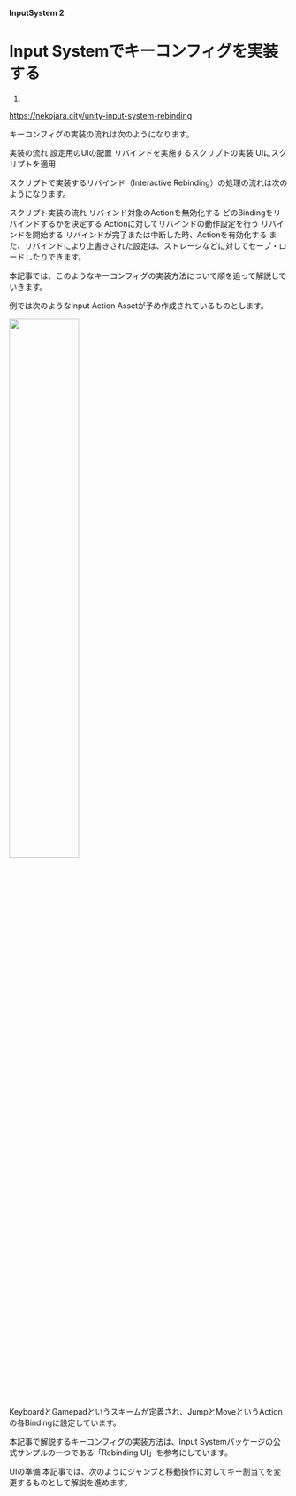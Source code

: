 **InputSystem 2**

# Input Systemでキーコンフィグを実装する
1.


https://nekojara.city/unity-input-system-rebinding




キーコンフィグの実装の流れは次のようになります。

実装の流れ
設定用のUIの配置
リバインドを実施するスクリプトの実装
UIにスクリプトを適用




スクリプトで実装するリバインド（Interactive Rebinding）の処理の流れは次のようになります。

スクリプト実装の流れ
リバインド対象のActionを無効化する
どのBindingをリバインドするかを決定する
Actionに対してリバインドの動作設定を行う
リバインドを開始する
リバインドが完了または中断した時、Actionを有効化する
また、リバインドにより上書きされた設定は、ストレージなどに対してセーブ・ロードしたりできます。

本記事では、このようなキーコンフィグの実装方法について順を追って解説していきます。





例では次のようなInput Action Assetが予め作成されているものとします。




<img src="images/8/8_5/unity-input-system-custom-interaction-sprint-5.png.avif" width="50%" alt="" title="">

<br>

KeyboardとGamepadというスキームが定義され、JumpとMoveというActionの各Bindingに設定しています。

本記事で解説するキーコンフィグの実装方法は、Input Systemパッケージの公式サンプルの一つである「Rebinding UI」を参考にしています。


UIの準備
本記事では、次のようにジャンプと移動操作に対してキー割当てを変更するものとして解説を進めます。





















